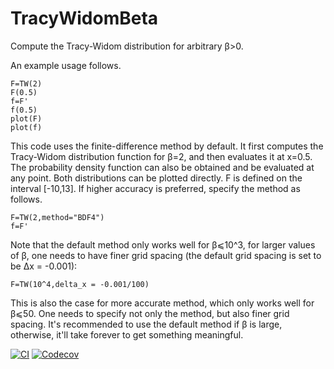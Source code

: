 # TracyWidomBeta
Compute the Tracy-Widom distribution for arbitrary β>0.

An example usage follows.
```
F=TW(2)
F(0.5)
f=F'
f(0.5)
plot(F)
plot(f)
```
This code uses the finite-difference method by default. It first computes the Tracy-Widom distribution function for β=2, and then evaluates it at x=0.5. The probability density function can also be obtained and be evaluated at any point. Both distributions can be plotted directly. F is defined on the interval [-10,13]. If higher accuracy is preferred, specify the method as follows.
```
F=TW(2,method="BDF4")
f=F'
```
Note that the default method only works well for β⩽10^3, for larger values of β, one needs to have finer grid spacing (the default grid spacing is set to be Δx = -0.001):
```
F=TW(10^4,delta_x = -0.001/100)
```
This is also the case for more accurate method, which only works well for β⩽50. One needs to specify not only the method, but also finer grid spacing. It's recommended to use the default method if β is large, otherwise, it'll take forever to get something meaningful.


[![CI](https://github.com/Yiting687691/TracyWidomBeta.jl/actions/workflows/CI.yml/badge.svg)](https://github.com/Yiting687691/TracyWidomBeta.jl/actions)
[![Codecov](https://codecov.io/gh/Yiting687691/TracyWidomBeta.jl/branch/master/graph/badge.svg)](https://codecov.io/gh/Yiting687691/TracyWidomBeta.jl)
